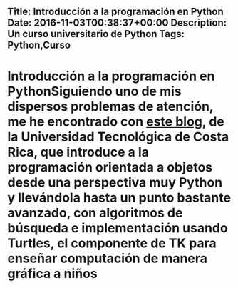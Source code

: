 Title: Introducción a la programación en Python
Date: 2016-11-03T00:38:37+00:00
Description: Un curso universitario de Python
Tags: Python,Curso
---
# Introducción a la programación en PythonSiguiendo uno de mis dispersos problemas de atención, me he encontrado con [este blog](https://ic1800a2011.wordpress.com/), de la Universidad Tecnológica de Costa Rica, que introduce a la programación orientada a objetos desde una perspectiva muy Python y llevándola hasta un punto bastante avanzado, con algoritmos de búsqueda e implementación usando Turtles, el componente de TK para enseñar computación de manera gráfica a niños